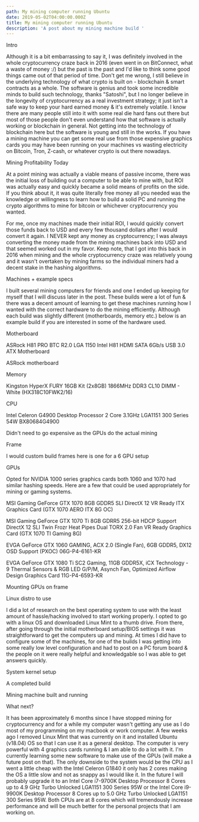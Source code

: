 ```yaml
---
path: My mining computer running Ubuntu
date: 2019-05-02T04:00:00.000Z
title: My mining computer running Ubuntu
description: 'A post about my mining machine build '
---
```

Intro



Although it is a bit embarrassing to say it, I was definitely involved in the whole cryptocurrency craze back in 2016 (even went in on BitConnect, what a waste of money :/) but the past is the past and I'd like to think some good things came out of that period of time. Don't get me wrong, I still believe in the underlying technology of what crypto is built on - blockchain & smart contracts as a whole. The software is genius and took some incredible minds to build such technology, thanks "Satoshi", but I no longer believe in the longevity of cryptocurrency as a real investment strategy; it just isn't a safe way to keep your hard earned money & it's extremely volatile. I know there are many people still into it with some real die hard fans out there but most of those people don't even understand how that software is actually working or blockchain in general. Not getting into the technology of blockchain here but the software is young and still in the works. If you have a mining machine you can get some real use from those expensive graphics cards you may have been running on your machines vs wasting electricity on Bitcoin, Tron, Z-cash, or whatever crypto is out there nowadays.



Mining Profitability Today



At a point mining was actually a viable means of passive income, there was the initial loss of building out a computer to be able to mine with, but ROI was actually easy and quickly became a solid means of profits on the side. If you think about it, it was quite literally free money all you needed was the knowledge or willingness to learn how to build a solid PC and running the crypto algorithms to mine for bitcoin or whichever cryptocurrency you wanted.



For me, once my machines made their initial ROI, I would quickly convert those funds back to USD and every few thousand dollars after I would convert it again. I NEVER kept any money as cryptocurrency; I was always converting the money made from the mining machines back into USD and that seemed worked out in my favor. Keep note, that I got into this back in 2016 when mining and the whole cryptocurrency craze was relatively young and it wasn't overtaken by mining farms so the individual miners had a decent stake in the hashing algorithms.



Machines + example specs



I built several mining computers for friends and one I ended up keeping for myself that I will discuss later in the post. These builds were a lot of fun & there was a decent amount of learning to get these machines running how I wanted with the correct hardware to do the mining efficiently. Although each build was slightly different (motherboards, memory etc.) below is an example build if you are interested in some of the hardware used.



Motherboard









ASRock H81 PRO BTC R2.0 LGA 1150 Intel H81 HDMI SATA 6Gb/s USB 3.0 ATX Motherboard







ASRock motherboard

Memory



Kingston HyperX FURY 16GB Kit (2x8GB) 1866MHz DDR3 CL10 DIMM - White (HX318C10FWK2/16)



CPU



Intel Celeron G4900 Desktop Processor 2 Core 3.1GHz LGA1151 300 Series 54W BX80684G4900



Didn't need to go expensive as the GPUs do the actual mining



Frame





I would custom build frames here is one for a 6 GPU setup

GPUs



Opted for NVIDIA 1000 series graphics cards both 1060 and 1070 had similar hashing speeds. Here are a few that could be used appropriately for mining or gaming systems.



MSI Gaming GeForce GTX 1070 8GB GDDR5 SLI DirectX 12 VR Ready ITX Graphics Card (GTX 1070 AERO ITX 8G OC)



MSI Gaming GeForce GTX 1070 Ti 8GB GDRR5 256-bit HDCP Support DirectX 12 SLI Twin Frozr Heat Pipes Dual TORX 2.0 Fan VR Ready Graphics Card (GTX 1070 TI Gaming 8G)



EVGA GeForce GTX 1060 GAMING, ACX 2.0 (Single Fan), 6GB GDDR5, DX12 OSD Support (PXOC) 06G-P4-6161-KR



EVGA GeForce GTX 1080 Ti SC2 Gaming, 11GB GDDR5X, iCX Technology - 9 Thermal Sensors & RGB LED G/P/M, Asynch Fan, Optimized Airflow Design Graphics Card 11G-P4-6593-KR







Mounting GPUs on frame

Linux distro to use



I did a lot of research on the best operating system to use with the least amount of hassle/hacking involved to start working properly. I opted to go with a linux OS and downloaded Linux Mint to a thumb drive. From there, after going through the initial motherboard setup/BIOS settings it was straightforward to get the computers up and mining. At times I did have to configure some of the machines, for one of the builds I was getting into some really low level configuration and had to post on a PC forum board & the people on it were really helpful and knowledgable so I was able to get answers quickly.







System kernel setup

A completed build













Mining machine built and running

What next?



It has been approximately 6 months since I have stopped mining for cryptocurrency and for a while my computer wasn't getting any use as I do most of my programming on my macbook or work computer. A few weeks ago I removed Linux Mint that was currently on it and installed Ubuntu (v18.04) OS so that I can use it as a general desktop. The computer is very powerful with 4 graphics cards running & I am able to do a lot with it. I'm currently learning some new software to make use of the GPUs (will make a future post on that). The only downside to the system would be the CPU as I went a little cheap with the Intel Celeron G1840 it only has 2 cores making the OS a little slow and not as snappy as I would like it. In the future I will probably upgrade it to an Intel Core i7-9700K Desktop Processor 8 Cores up to 4.9 GHz Turbo Unlocked LGA1151 300 Series 95W or the Intel Core i9-9900K Desktop Processor 8 Cores up to 5.0 GHz Turbo Unlocked LGA1151 300 Series 95W. Both CPUs are at 8 cores which will tremendously increase performance and will be much better for the personal projects that I am working on.
